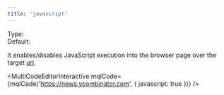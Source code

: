 ```yaml
---
title: 'javascript'
--- 
```


Type: <Type children='<boolean>'/><br/>
Default: <Type children='true'/>

It enables/disables JavaScript execution into the browser page over the target [url](/docs/api/parameters/url).

<MultiCodeEditorInteractive mqlCode={mqlCode('https://news.ycombinator.com', { 
  javascript: true
})} />
